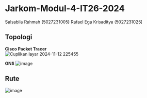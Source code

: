 # Jarkom-Modul-4-IT26-2024
Salsabila Rahmah (5027231005)
Rafael Ega Krisaditya (5027231025)

## Topologi
**Cisco Packet Tracer**<br>
![Cuplikan layar 2024-11-12 225455](https://github.com/user-attachments/assets/b1c44ebf-436d-420b-87c1-86fa354d10f6)


**GNS**
![image](https://github.com/user-attachments/assets/04b5bb9f-7bb7-4b0d-a26b-bfa9011e0ab0)

## Rute
![image](https://github.com/user-attachments/assets/a90112e1-b63e-4ceb-8989-7fd5d84094bc)


